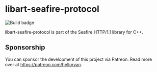 # libart-seafire-protocol

![Build badge](https://code.helloryan.se/art/libart-seafire-protocol/actions/workflows/on-push.yaml/badge.svg)

libart-seafire-protocol is part of the Seafire HTTP/1.1 library for C++.

## Sponsorship

You can sponsor the development of this project via Patreon. Read more
over at https://patreon.com/helloryan.
